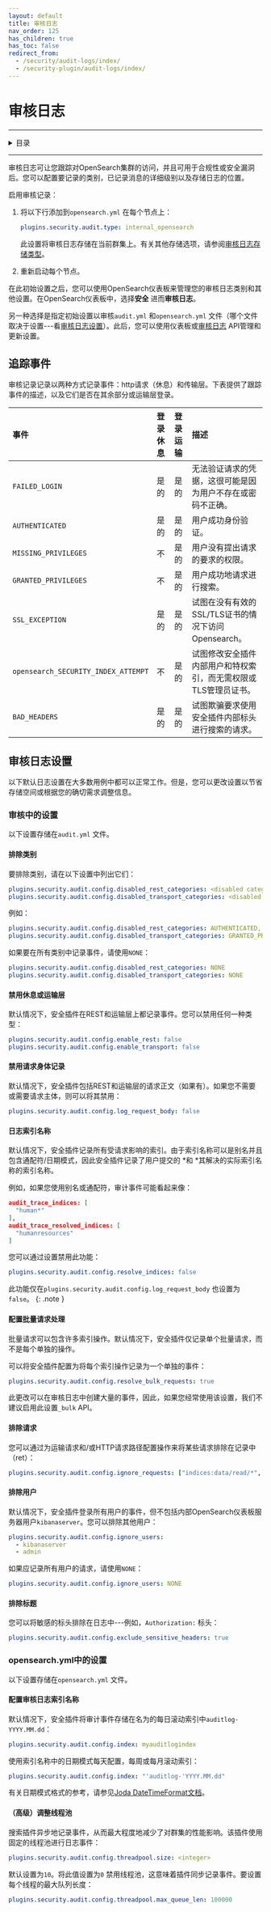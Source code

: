 ```yaml
---
layout: default
title: 审核日志
nav_order: 125
has_children: true
has_toc: false
redirect_from:
  - /security/audit-logs/index/
  - /security-plugin/audit-logs/index/
---
```


# 审核日志

---

<details closed markdown="block">
  <summary>
    目录
  </summary>
  {: .text-delta }
- TOC
{:toc}
</details>

---

审核日志可让您跟踪对OpenSearch集群的访问，并且可用于合规性或安全漏洞后。您可以配置要记录的类别，已记录消息的详细级别以及存储日志的位置。

启用审核记录：

1. 将以下行添加到`opensearch.yml` 在每个节点上：

   ```yml
   plugins.security.audit.type: internal_opensearch
   ```

   此设置将审核日志存储在当前群集上。有关其他存储选项，请参阅[审核日志存储类型]({{site.url}}{{site.baseurl}}/security/audit-logs/storage-types/)。

2. 重新启动每个节点。

在此初始设置之后，您可以使用OpenSearch仪表板来管理您的审核日志类别和其他设置。在OpenSearch仪表板中，选择**安全** 进而**审核日志**。

另一种选择是指定初始设置以审核`audit.yml` 和`opensearch.yml` 文件（哪个文件取决于设置---看[审核日志设置](#audit-log-settings)）。此后，您可以使用仪表板或[审核日志]({{site.url}}{{site.baseurl}}/security/access-control/api/#audit-logs) API管理和更新设置。


## 追踪事件

审核记录记录以两种方式记录事件：http请求（休息）和传输层。下表提供了跟踪事件的描述，以及它们是否在其余部分或运输层登录。

事件| 登录休息| 登录运输| 描述
:--- | :--- | :--- | :---
`FAILED_LOGIN` | 是的| 是的| 无法验证请求的凭据，这很可能是因为用户不存在或密码不正确。
`AUTHENTICATED` | 是的| 是的| 用户成功身份验证。
`MISSING_PRIVILEGES` | 不| 是的| 用户没有提出请求的要求的权限。
`GRANTED_PRIVILEGES` | 不| 是的| 用户成功地请求进行搜索。
`SSL_EXCEPTION` | 是的| 是的| 试图在没有有效的SSL/TLS证书的情况下访问Opensearch。
`opensearch_SECURITY_INDEX_ATTEMPT` | 不| 是的| 试图修改安全插件内部用户和特权索引，而无需权限或TLS管理员证书。
`BAD_HEADERS` | 是的| 是的| 试图欺骗要求使用安全插件内部标头进行搜索的请求。


## 审核日志设置

以下默认日志设置在大多数用例中都可以正常工作。但是，您可以更改设置以节省存储空间或根据您的确切需求调整信息。


### 审核中的设置

以下设置存储在`audit.yml` 文件。


#### 排除类别

要排除类别，请在以下设置中列出它们：

```yml
plugins.security.audit.config.disabled_rest_categories: <disabled categories>
plugins.security.audit.config.disabled_transport_categories: <disabled categories>
```

例如：

```yml
plugins.security.audit.config.disabled_rest_categories: AUTHENTICATED, opensearch_SECURITY_INDEX_ATTEMPT
plugins.security.audit.config.disabled_transport_categories: GRANTED_PRIVILEGES
```

如果要在所有类别中记录事件，请使用`NONE`：

```yml
plugins.security.audit.config.disabled_rest_categories: NONE
plugins.security.audit.config.disabled_transport_categories: NONE
```


#### 禁用休息或运输层

默认情况下，安全插件在REST和运输层上都记录事件。您可以禁用任何一种类型：

```yml
plugins.security.audit.config.enable_rest: false
plugins.security.audit.config.enable_transport: false
```


#### 禁用请求身体记录

默认情况下，安全插件包括REST和运输层的请求正文（如果有）。如果您不需要或需要请求主体，则可以将其禁用：

```yml
plugins.security.audit.config.log_request_body: false
```


#### 日志索引名称

默认情况下，安全插件记录所有受请求影响的索引。由于索引名称可以是别名并且包含通配符/日期模式，因此安全插件记录了用户提交的 *和 *其解决的实际索引名称的索引名称。

例如，如果您使用别名或通配符，审计事件可能看起来像：

```json
audit_trace_indices: [
  "human*"
],
audit_trace_resolved_indices: [
  "humanresources"
]
```

您可以通过设置禁用此功能：

```yml
plugins.security.audit.config.resolve_indices: false
```

此功能仅在`plugins.security.audit.config.log_request_body` 也设置为`false`。
{: .note }


#### 配置批量请求处理

批量请求可以包含许多索引操作。默认情况下，安全插件仅记录单个批量请求，而不是每个单独的操作。

可以将安全插件配置为将每个索引操作记录为一个单独的事件：

```yml
plugins.security.audit.config.resolve_bulk_requests: true
```

此更改可以在审核日志中创建大量的事件，因此，如果您经常使用该设置，我们不建议启用此设置`_bulk` API。


#### 排除请求

您可以通过为运输请求和/或HTTP请求路径配置操作来将某些请求排除在记录中（ret）：

```yml
plugins.security.audit.config.ignore_requests: ["indices:data/read/*", "SearchRequest"]
```


#### 排除用户

默认情况下，安全插件登录所有用户的事件，但不包括内部OpenSearch仪表板服务器用户`kibanaserver`。您可以排除其他用户：

```yml
plugins.security.audit.config.ignore_users:
  - kibanaserver
  - admin
```

如果应记录所有用户的请求，请使用`NONE`：

```yml
plugins.security.audit.config.ignore_users: NONE
```


#### 排除标题

您可以将敏感的标头排除在日志中---例如，`Authorization:` 标头：

```yml
plugins.security.audit.config.exclude_sensitive_headers: true
```


### opensearch.yml中的设置

以下设置存储在`opensearch.yml` 文件。


#### 配置审核日志索引名称

默认情况下，安全插件将审计事件存储在名为的每日滚动索引中`auditlog-YYYY.MM.dd`：

```yml
plugins.security.audit.config.index: myauditlogindex
```

使用索引名称中的日期模式每天配置，每周或每月滚动索引：

```yml
plugins.security.audit.config.index: "'auditlog-'YYYY.MM.dd"
```

有关日期模式格式的参考，请参见[Joda DateTimeFormat文档](https://www.joda.org/joda-time/apidocs/org/joda/time/format/DateTimeFormat.html)。


#### （高级）调整线程池

搜索插件异步地记录事件，从而最大程度地减少了对群集的性能影响。该插件使用固定的线程池进行日志事件：

```yml
plugins.security.audit.config.threadpool.size: <integer>
```

默认设置为`10`。将此值设置为`0` 禁用线程池，这意味着插件同步记录事件。要设置每个线程的最大队列长度：

```yml
plugins.security.audit.config.threadpool.max_queue_len: 100000
```


